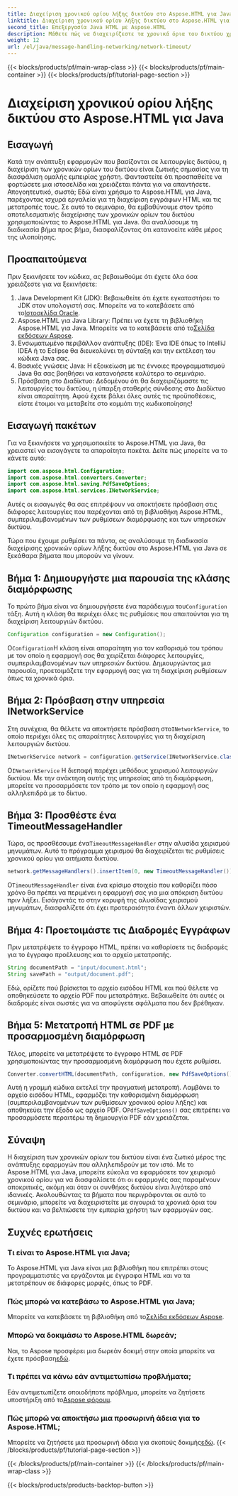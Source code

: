 ```yaml
---
title: Διαχείριση χρονικού ορίου λήξης δικτύου στο Aspose.HTML για Java
linktitle: Διαχείριση χρονικού ορίου λήξης δικτύου στο Aspose.HTML για Java
second_title: Επεξεργασία Java HTML με Aspose.HTML
description: Μάθετε πώς να διαχειρίζεστε τα χρονικά όρια του δικτύου χρησιμοποιώντας το Aspose.HTML για Java σε αυτόν τον αναλυτικό οδηγό. Εξασφαλίστε ομαλές εμπειρίες χρήστη με αποτελεσματικό χειρισμό χρονικού ορίου.
weight: 12
url: /el/java/message-handling-networking/network-timeout/
---
```


{{< blocks/products/pf/main-wrap-class >}}
{{< blocks/products/pf/main-container >}}
{{< blocks/products/pf/tutorial-page-section >}}

# Διαχείριση χρονικού ορίου λήξης δικτύου στο Aspose.HTML για Java

## Εισαγωγή
Κατά την ανάπτυξη εφαρμογών που βασίζονται σε λειτουργίες δικτύου, η διαχείριση των χρονικών ορίων του δικτύου είναι ζωτικής σημασίας για τη διασφάλιση ομαλής εμπειρίας χρήστη. Φανταστείτε ότι προσπαθείτε να φορτώσετε μια ιστοσελίδα και χρειάζεται πάντα για να απαντήσετε. Απογοητευτικό, σωστά; Εδώ είναι χρήσιμο το Aspose.HTML για Java, παρέχοντας ισχυρά εργαλεία για τη διαχείριση εγγράφων HTML και τις μετατροπές τους. Σε αυτό το σεμινάριο, θα εμβαθύνουμε στον τρόπο αποτελεσματικής διαχείρισης των χρονικών ορίων του δικτύου χρησιμοποιώντας το Aspose.HTML για Java. Θα αναλύσουμε τη διαδικασία βήμα προς βήμα, διασφαλίζοντας ότι κατανοείτε κάθε μέρος της υλοποίησης.
## Προαπαιτούμενα
Πριν ξεκινήσετε τον κώδικα, ας βεβαιωθούμε ότι έχετε όλα όσα χρειάζεστε για να ξεκινήσετε:
1.  Java Development Kit (JDK): Βεβαιωθείτε ότι έχετε εγκαταστήσει το JDK στον υπολογιστή σας. Μπορείτε να το κατεβάσετε από το[Ιστοσελίδα Oracle](https://www.oracle.com/java/technologies/javase-jdk11-downloads.html).
2.  Aspose.HTML για Java Library: Πρέπει να έχετε τη βιβλιοθήκη Aspose.HTML για Java. Μπορείτε να το κατεβάσετε από το[Σελίδα εκδόσεων Aspose](https://releases.aspose.com/html/java/).
3. Ενσωματωμένο περιβάλλον ανάπτυξης (IDE): Ένα IDE όπως το IntelliJ IDEA ή το Eclipse θα διευκολύνει τη σύνταξη και την εκτέλεση του κώδικα Java σας.
4. Βασικές γνώσεις Java: Η εξοικείωση με τις έννοιες προγραμματισμού Java θα σας βοηθήσει να κατανοήσετε καλύτερα το σεμινάριο.
5. Πρόσβαση στο Διαδίκτυο: Δεδομένου ότι θα διαχειριζόμαστε τις λειτουργίες του δικτύου, η ύπαρξη σταθερής σύνδεσης στο Διαδίκτυο είναι απαραίτητη.
Αφού έχετε βάλει όλες αυτές τις προϋποθέσεις, είστε έτοιμοι να μεταβείτε στο κομμάτι της κωδικοποίησης!
## Εισαγωγή πακέτων
Για να ξεκινήσετε να χρησιμοποιείτε το Aspose.HTML για Java, θα χρειαστεί να εισαγάγετε τα απαραίτητα πακέτα. Δείτε πώς μπορείτε να το κάνετε αυτό:
```java
import com.aspose.html.Configuration;
import com.aspose.html.converters.Converter;
import com.aspose.html.saving.PdfSaveOptions;
import com.aspose.html.services.INetworkService;
```
Αυτές οι εισαγωγές θα σας επιτρέψουν να αποκτήσετε πρόσβαση στις διάφορες λειτουργίες που παρέχονται από τη βιβλιοθήκη Aspose.HTML, συμπεριλαμβανομένων των ρυθμίσεων διαμόρφωσης και των υπηρεσιών δικτύου.

Τώρα που έχουμε ρυθμίσει τα πάντα, ας αναλύσουμε τη διαδικασία διαχείρισης χρονικών ορίων λήξης δικτύου στο Aspose.HTML για Java σε ξεκάθαρα βήματα που μπορούν να γίνουν.
## Βήμα 1: Δημιουργήστε μια παρουσία της κλάσης διαμόρφωσης
 Το πρώτο βήμα είναι να δημιουργήσετε ένα παράδειγμα του`Configuration` τάξη. Αυτή η κλάση θα περιέχει όλες τις ρυθμίσεις που απαιτούνται για τη διαχείριση λειτουργιών δικτύου.
```java
Configuration configuration = new Configuration();
```
 Ο`Configuration`Η κλάση είναι απαραίτητη για τον καθορισμό του τρόπου με τον οποίο η εφαρμογή σας θα χειρίζεται διάφορες λειτουργίες, συμπεριλαμβανομένων των υπηρεσιών δικτύου. Δημιουργώντας μια παρουσία, προετοιμάζετε την εφαρμογή σας για τη διαχείριση ρυθμίσεων όπως τα χρονικά όρια.
## Βήμα 2: Πρόσβαση στην υπηρεσία INetworkService
 Στη συνέχεια, θα θέλετε να αποκτήσετε πρόσβαση στο`INetworkService`, το οποίο περιέχει όλες τις απαραίτητες λειτουργίες για τη διαχείριση λειτουργιών δικτύου.
```java
INetworkService network = configuration.getService(INetworkService.class);
```
 Ο`INetworkService` Η διεπαφή παρέχει μεθόδους χειρισμού λειτουργιών δικτύου. Με την ανάκτηση αυτής της υπηρεσίας από τη διαμόρφωση, μπορείτε να προσαρμόσετε τον τρόπο με τον οποίο η εφαρμογή σας αλληλεπιδρά με το δίκτυο.
## Βήμα 3: Προσθέστε ένα TimeoutMessageHandler
 Τώρα, ας προσθέσουμε ένα`TimeoutMessageHandler` στην αλυσίδα χειρισμού μηνυμάτων. Αυτό το πρόγραμμα χειρισμού θα διαχειρίζεται τις ρυθμίσεις χρονικού ορίου για αιτήματα δικτύου.
```java
network.getMessageHandlers().insertItem(0, new TimeoutMessageHandler());
```
 Ο`TimeoutMessageHandler` είναι ένα κρίσιμο στοιχείο που καθορίζει πόσο χρόνο θα πρέπει να περιμένει η εφαρμογή σας για μια απόκριση δικτύου πριν λήξει. Εισάγοντάς το στην κορυφή της αλυσίδας χειρισμού μηνυμάτων, διασφαλίζετε ότι έχει προτεραιότητα έναντι άλλων χειριστών.
## Βήμα 4: Προετοιμάστε τις Διαδρομές Εγγράφων
Πριν μετατρέψετε το έγγραφο HTML, πρέπει να καθορίσετε τις διαδρομές για το έγγραφο προέλευσης και το αρχείο μετατροπής.
```java
String documentPath = "input/document.html";
String savePath = "output/document.pdf";
```
Εδώ, ορίζετε πού βρίσκεται το αρχείο εισόδου HTML και πού θέλετε να αποθηκεύσετε το αρχείο PDF που μετατράπηκε. Βεβαιωθείτε ότι αυτές οι διαδρομές είναι σωστές για να αποφύγετε σφάλματα που δεν βρέθηκαν.
## Βήμα 5: Μετατροπή HTML σε PDF με προσαρμοσμένη διαμόρφωση
Τέλος, μπορείτε να μετατρέψετε το έγγραφο HTML σε PDF χρησιμοποιώντας την προσαρμοσμένη διαμόρφωση που έχετε ρυθμίσει.
```java
Converter.convertHTML(documentPath, configuration, new PdfSaveOptions(), savePath);
```
 Αυτή η γραμμή κώδικα εκτελεί την πραγματική μετατροπή. Λαμβάνει το αρχείο εισόδου HTML, εφαρμόζει την καθορισμένη διαμόρφωση (συμπεριλαμβανομένων των ρυθμίσεων χρονικού ορίου λήξης) και αποθηκεύει την έξοδο ως αρχείο PDF. Ο`PdfSaveOptions()` σας επιτρέπει να προσαρμόσετε περαιτέρω τη δημιουργία PDF εάν χρειάζεται.
## Σύναψη
Η διαχείριση των χρονικών ορίων του δικτύου είναι ένα ζωτικό μέρος της ανάπτυξης εφαρμογών που αλληλεπιδρούν με τον ιστό. Με το Aspose.HTML για Java, μπορείτε εύκολα να εφαρμόσετε τον χειρισμό χρονικού ορίου για να διασφαλίσετε ότι οι εφαρμογές σας παραμένουν αποκριτικές, ακόμη και όταν οι συνθήκες δικτύου είναι λιγότερο από ιδανικές. Ακολουθώντας τα βήματα που περιγράφονται σε αυτό το σεμινάριο, μπορείτε να διαχειριστείτε με σιγουριά τα χρονικά όρια του δικτύου και να βελτιώσετε την εμπειρία χρήστη των εφαρμογών σας.
## Συχνές ερωτήσεις
### Τι είναι το Aspose.HTML για Java;
Το Aspose.HTML για Java είναι μια βιβλιοθήκη που επιτρέπει στους προγραμματιστές να εργάζονται με έγγραφα HTML και να τα μετατρέπουν σε διάφορες μορφές, όπως το PDF.
### Πώς μπορώ να κατεβάσω το Aspose.HTML για Java;
 Μπορείτε να κατεβάσετε τη βιβλιοθήκη από το[Σελίδα εκδόσεων Aspose](https://releases.aspose.com/html/java/).
### Μπορώ να δοκιμάσω το Aspose.HTML δωρεάν;
 Ναι, το Aspose προσφέρει μια δωρεάν δοκιμή στην οποία μπορείτε να έχετε πρόσβαση[εδώ](https://releases.aspose.com/).
### Τι πρέπει να κάνω εάν αντιμετωπίσω προβλήματα;
 Εάν αντιμετωπίζετε οποιοδήποτε πρόβλημα, μπορείτε να ζητήσετε υποστήριξη από το[Aspose φόρουμ](https://forum.aspose.com/c/html/29).
### Πώς μπορώ να αποκτήσω μια προσωρινή άδεια για το Aspose.HTML;
 Μπορείτε να ζητήσετε μια προσωρινή άδεια για σκοπούς δοκιμής[εδώ](https://purchase.aspose.com/temporary-license/).
{{< /blocks/products/pf/tutorial-page-section >}}

{{< /blocks/products/pf/main-container >}}
{{< /blocks/products/pf/main-wrap-class >}}

{{< blocks/products/products-backtop-button >}}
